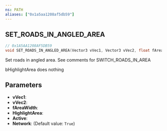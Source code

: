 ```yaml
---
ns: PATH
aliases: ["0x1a5aa1208af5db59"]
---
```

## SET_ROADS_IN_ANGLED_AREA

```c
// 0x1A5AA1208AF5DB59
void SET_ROADS_IN_ANGLED_AREA(Vector3 vVec1, Vector3 vVec2, float fAreaWidth, bool HighlightArea, bool Active, bool Network);
```

Set roads in angled area. See comments for SWITCH_ROADS_IN_AREA

bHighlightArea does nothing


## Parameters
* **vVec1**: 
* **vVec2**: 
* **fAreaWidth**: 
* **HighlightArea**: 
* **Active**: 
* **Network**: (Default value: `True`)
